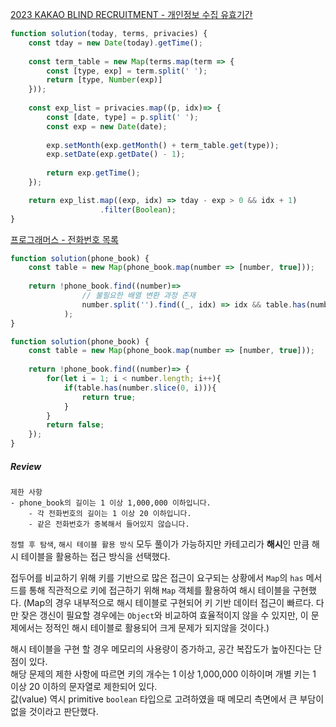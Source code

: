 [2023 KAKAO BLIND RECRUITMENT - 개인정보 수집 유효기간](https://school.programmers.co.kr/learn/courses/30/lessons/150370)

```js
function solution(today, terms, privacies) {
    const tday = new Date(today).getTime();    
    
    const term_table = new Map(terms.map(term => {
        const [type, exp] = term.split(' ');
        return [type, Number(exp)]
    }));
    
    const exp_list = privacies.map((p, idx)=> {
        const [date, type] = p.split(' ');
        const exp = new Date(date);
        
        exp.setMonth(exp.getMonth() + term_table.get(type));
        exp.setDate(exp.getDate() - 1);
 
        return exp.getTime();
    });

    return exp_list.map((exp, idx) => tday - exp > 0 && idx + 1)
                    .filter(Boolean);
}
```

[프로그래머스 - 전화번호 목록](https://school.programmers.co.kr/learn/courses/30/lessons/42577)

```js
function solution(phone_book) {
    const table = new Map(phone_book.map(number => [number, true]));
    
    return !phone_book.find((number)=> 
                // 불필요한 배열 변환 과정 존재 
                number.split('').find((_, idx) => idx && table.has(number.slice(0, idx)))
            );
}
```

```js
function solution(phone_book) {
    const table = new Map(phone_book.map(number => [number, true]));
    
    return !phone_book.find((number)=> {
        for(let i = 1; i < number.length; i++){
            if(table.has(number.slice(0, i))){
                return true;
            }
        }
        return false;
    });
}
```

##### Review 
```
제한 사항
- phone_book의 길이는 1 이상 1,000,000 이하입니다.
    - 각 전화번호의 길이는 1 이상 20 이하입니다.
    - 같은 전화번호가 중복해서 들어있지 않습니다.
```

`정렬 후 탐색`, `해시 테이블 활용 방식` 모두 풀이가 가능하지만 카테고리가 **해시**인 만큼 해시 테이블을 활용하는 접근 방식을 선택했다. 

접두어를 비교하기 위해 키를 기반으로 많은 접근이 요구되는 상황에서 `Map`의 `has` 메서드를 통해 직관적으로 키에 접근하기 위해 `Map` 객체를 활용하여 해시 테이블을 구현했다. (Map의 경우 내부적으로 해시 테이블로 구현되어 키 기반 데이터 접근이 빠르다. 다만 잦은 갱신이 필요할 경우에는 `Object`와 비교하여 효율적이지 않을 수 있지만, 이 문제에서는 정적인 해시 테이블로 활용되어 크게 문제가 되지않을 것이다.)

해시 테이블을 구현 할 경우 메모리의 사용량이 증가하고, 공간 복잡도가 높아진다는 단점이 있다.  
해당 문제의 제한 사항에 따르면 키의 개수는 1 이상 1,000,000 이하이며 개별 키는 1 이상 20 이하의 문자열로 제한되어 있다.  
값(value) 역시 primitive `boolean` 타입으로 고려하였을 때 메모리 측면에서 큰 부담이 없을 것이라고 판단했다.  
